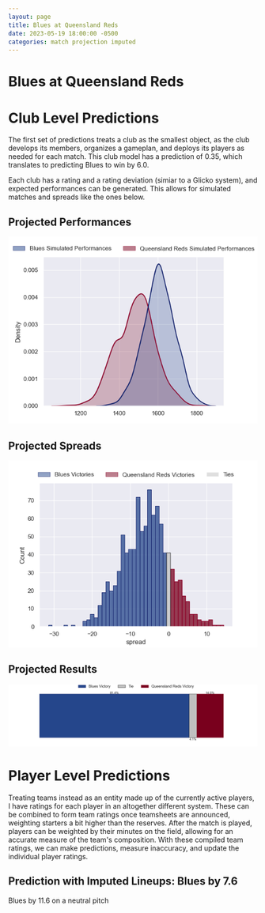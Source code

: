 ```yaml
---  
layout: page  
title: Blues at Queensland Reds  
date: 2023-05-19 18:00:00 -0500  
categories: match projection imputed  
---
```

# Blues at Queensland Reds

# Club Level Predictions


The first set of predictions treats a club as the smallest object, as the club develops its members, organizes a gameplan, and deploys its players as needed for each match. This club model has a prediction of 0.35, which translates to predicting Blues to win by 6.0.

Each club has a rating and a rating deviation (simiar to a Glicko system), and expected performances can be generated. This allows for simulated matches and spreads like the ones below.
## Projected Performances


![Projected Performances](plots/performances_2023-05-19-QueenslandReds-Blues.png)
## Projected Spreads


![Projected Spreads](plots/spreads_2023-05-19-QueenslandReds-Blues.png)
## Projected Results


![Projected Results](plots/resultbar_2023-05-19-QueenslandReds-Blues.png)
# Player Level Predictions


Treating teams instead as an entity made up of the currently active players, I have ratings for each player in an altogether different system. These can be combined to form team ratings once teamsheets are announced, weighting starters a bit higher than the reserves. After the match is played, players can be weighted by their minutes on the field, allowing for an accurate measure of the team's composition. With these compiled team ratings, we can make predictions, measure inaccuracy, and update the individual player ratings.
## Prediction with Imputed Lineups: Blues by 7.6


Blues by 11.6 on a neutral pitch

